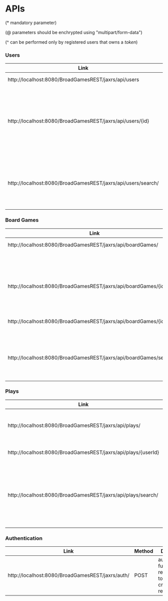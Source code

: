 # APIs
(* mandatory parameter)

(@ parameters should be enchrypted using "multipart/form-data")

(^ can be performed only by registered users that owns a *token*)
### Users
| Link | Method | Description | Parameters |
| ------ | ------ | ------ | ------ |
| http://localhost:8080/BroadGamesREST/jaxrs/api/users | GET | list of all users | |
|                                                      | POST | create new user  |  name* , address, phoneNumber, password* |
| http://localhost:8080/BroadGamesREST/jaxrs/api/users/{id} | GET |   view info user {id} | |
|                                                           | DELETE | delete user {id}| |
|                                                           | PUT  | update user {id}  | name, address, phoneNumber|
| http://localhost:8080/BroadGamesREST/jaxrs/api/users/search/ | POST | return list of filtered and ordered users | name, address, phoneNumber, id, orderAttribute ("name", "phoneNumber", "address", "id"), descending ("true", "false") |

### Board Games
| Link | Method | Description | Parameters |
| ------ | ------ | ------ | ------ |
| http://localhost:8080/BroadGamesREST/jaxrs/api/boardGames/ |  GET   |  list of all games | |
|                                                            | POST @^ |  create new game  | name* , token* , designers(comma-separated list), image | 
| http://localhost:8080/BroadGamesREST/jaxrs/api/boardGames/{id} | GET | view info game {id} | |
|                                                                | DELETE | delete game {id} | |
| http://localhost:8080/BroadGamesREST/jaxrs/api/boardGames/{id}/cover | GET | download cover image of the game | |
| http://localhost:8080/BroadGamesREST/jaxrs/api/boardGames/search/ | POST |  return list of filtered and ordered games  | name, designers(comma-separated list), id, orderAttribute ("name", "id"), descending ("true", "false") |

### Plays
| Link | Method | Description | Parameters |
| ------ | ------ | ------ | ------ |
| http://localhost:8080/BroadGamesREST/jaxrs/api/plays/ | POST ^ | create play	|	userId* , gameId* , date* , token* , time, players, winnerId |
| http://localhost:8080/BroadGamesREST/jaxrs/api/plays/{userId} | GET	|	list of plays of the user {userId} ||
| http://localhost:8080/BroadGamesREST/jaxrs/api/plays/search/ | POST | return list of filtered and ordered plays | userId, gameId, date, orderAttribute ("userId", "gameId", "date", "numPlayers"), descending ("true", "false")|

### Authentication
| Link | Method | Description | Parameters |
| ------ | ------ | ------ | ------ |
| http://localhost:8080/BroadGamesREST/jaxrs/auth/ | POST |	authentication function that return a *token* to be used for creating resources	|	username* , password* |

